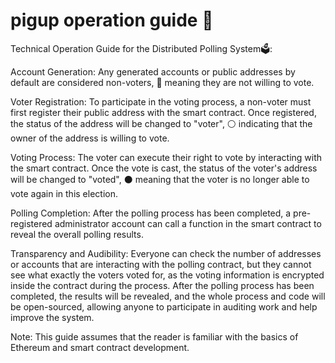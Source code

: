 # pigup operation guide 📄

Technical Operation Guide for the Distributed Polling System🗳:

Account Generation: Any generated accounts or public addresses by default are considered non-voters, 🔴 meaning they are not willing to vote.

Voter Registration: To participate in the voting process, a non-voter must first register their public address with the smart contract. Once registered, the status of the address will be changed to "voter", ⚪️ indicating that the owner of the address is willing to vote.

Voting Process: The voter can execute their right to vote by interacting with the smart contract. Once the vote is cast, the status of the voter's address will be changed to "voted", ⚫️ meaning that the voter is no longer able to vote again in this election.

Polling Completion: After the polling process has been completed, a pre-registered administrator account can call a function in the smart contract to reveal the overall polling results.

Transparency and Audibility: Everyone can check the number of addresses or accounts that are interacting with the polling contract, but they cannot see what exactly the voters voted for, as the voting information is encrypted inside the contract during the process. After the polling process has been completed, the results will be revealed, and the whole process and code will be open-sourced, allowing anyone to participate in auditing work and help improve the system.

Note: This guide assumes that the reader is familiar with the basics of Ethereum and smart contract development.
